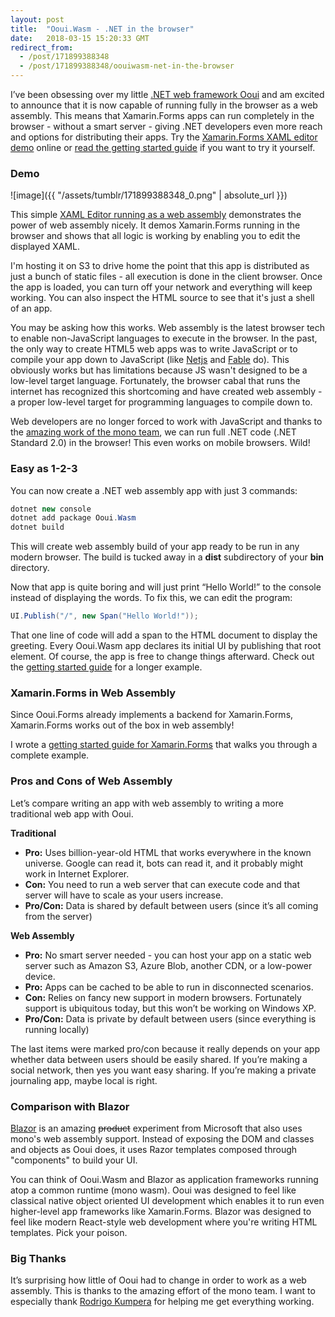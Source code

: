 ```yaml
---
layout: post
title:  "Ooui.Wasm - .NET in the browser"
date:   2018-03-15 15:20:33 GMT
redirect_from:
  - /post/171899388348
  - /post/171899388348/oouiwasm-net-in-the-browser
---
```




I’ve been obsessing over my little [.NET web framework Ooui](https://github.com/praeclarum/Ooui) and am excited to announce that it is now capable of running fully in the browser as a web assembly. This means that Xamarin.Forms apps can run completely in the browser - without a smart server - giving .NET developers even more reach and options for distributing their apps. Try the [Xamarin.Forms XAML editor demo](https://s3.amazonaws.com/praeclarum.org/wasm/index.html) online or [read the getting started guide](https://github.com/praeclarum/Ooui/wiki/Xamarin.Forms-with-Web-Assembly) if you want to try it yourself.


### Demo


![image]({{ "/assets/tumblr/171899388348_0.png" | absolute_url }})



This simple [XAML Editor running as a web assembly](https://s3.amazonaws.com/praeclarum.org/wasm/index.html) demonstrates the power of web assembly nicely. It demos Xamarin.Forms running in the browser and shows that all logic is working by enabling you to edit the displayed XAML.

I'm hosting it on S3 to drive home the point that this app is distributed as just a bunch of static files - all execution is done in the client browser. Once the app is loaded, you can turn off your network and everything will keep working. You can also inspect the HTML source to see that it's just a shell of an app.

You may be asking how this works. Web assembly is the latest browser tech to enable non-JavaScript languages to execute in the browser. In the past, the only way to create HTML5 web apps was to write JavaScript or to compile your app down to JavaScript (like [Netjs](https://github.com/praeclarum/Netjs) and [Fable](https://github.com/fable-compiler/Fable) do). This obviously works but has limitations because JS wasn't designed to be a low-level target language. Fortunately, the browser cabal that runs the internet has recognized this shortcoming and have created web assembly - a proper low-level target for programming languages to compile down to.

Web developers are no longer forced to work with JavaScript and thanks to the [amazing work of the mono team](https://github.com/mono/mono/tree/master/sdks/wasm), we can run full .NET code (.NET Standard 2.0) in the browser! This even works on mobile browsers. Wild!


### Easy as 1-2-3


You can now create a .NET web assembly app with just 3 commands:

```csharp
dotnet new console
dotnet add package Ooui.Wasm
dotnet build
```


This will create web assembly build of your app ready to be run in any modern browser. The build is tucked away in a **dist** subdirectory of your **bin** directory.

Now that app is quite boring and will just print “Hello World!” to the console instead of displaying the words. To fix this, we can edit the program:

```csharp
UI.Publish("/", new Span("Hello World!"));
```


That one line of code will add a span to the HTML document to display the greeting. Every Ooui.Wasm app declares its initial UI by publishing that root element. Of course, the app is free to change things afterward. Check out the [getting started guide](https://github.com/praeclarum/Ooui/wiki/Web-DOM-with-Web-Assembly) for a longer example.


### Xamarin.Forms in Web Assembly




Since Ooui.Forms already implements a backend for Xamarin.Forms, Xamarin.Forms works out of the box in web assembly!




I wrote a [getting started guide for Xamarin.Forms](https://github.com/praeclarum/Ooui/wiki/Xamarin.Forms-with-Web-Assembly) that walks you through a complete example.


### Pros and Cons of Web Assembly


Let’s compare writing an app with web assembly to writing a more traditional web app with Ooui.

**Traditional**

* **Pro:** Uses billion-year-old HTML that works everywhere in the known universe. Google can read it, bots can read it, and it probably might work in Internet Explorer.
* **Con:** You need to run a web server that can execute code and that server will have to scale as your users increase.
* **Pro/Con:** Data is shared by default between users (since it’s all coming from the server)

**Web Assembly**

* **Pro:** No smart server needed - you can host your app on a static web server such as Amazon S3, Azure Blob, another CDN, or a low-power device.
* **Pro:** Apps can be cached to be able to run in disconnected scenarios.
* **Con:** Relies on fancy new support in modern browsers. Fortunately support is ubiquitous today, but this won’t be working on Windows XP.
* **Pro/Con:** Data is private by default between users (since everything is running locally)

The last items were marked pro/con because it really depends on your app whether data between users should be easily shared. If you’re making a social network, then yes you want easy sharing. If you’re making a private journaling app, maybe local is right.


### Comparison with Blazor


[Blazor](https://blogs.msdn.microsoft.com/webdev/2018/02/06/blazor-experimental-project/) is an amazing <strike>product</strike> experiment from Microsoft that also uses mono's web assembly support. Instead of exposing the DOM and classes and objects as Ooui does, it uses Razor templates composed through "components" to build your UI.

You can think of Ooui.Wasm and Blazor as application frameworks running atop a common runtime (mono wasm). Ooui was designed to feel like classical native object oriented UI development which enables it to run even higher-level app frameworks like Xamarin.Forms. Blazor was designed to feel like modern React-style web development where you're writing HTML templates. Pick your poison.


### Big Thanks


It’s surprising how little of Ooui had to change in order to work as a web assembly. This is thanks to the amazing effort of the mono team. I want to especially thank [Rodrigo Kumpera](https://github.com/kumpera) for helping me get everything working.
